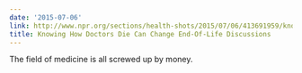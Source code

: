 ```yaml
---
date: '2015-07-06'
link: http://www.npr.org/sections/health-shots/2015/07/06/413691959/knowing-how-doctors-die-can-change-end-of-life-discussions?sc=17&f=1001
title: Knowing How Doctors Die Can Change End-Of-Life Discussions
---
```


The field of medicine is all screwed up by money.
